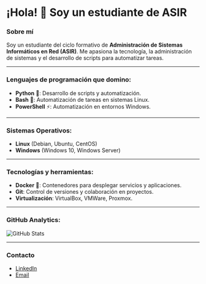 # ¡Hola! 👋 Soy un estudiante de ASIR

### Sobre mí
Soy un estudiante del ciclo formativo de **Administración de Sistemas Informáticos en Red (ASIR)**. Me apasiona la tecnología, la administración de sistemas y el desarrollo de scripts para automatizar tareas.

---

### Lenguajes de programación que domino:
- **Python** 🐍: Desarrollo de scripts y automatización.
- **Bash** 🐚: Automatización de tareas en sistemas Linux.
- **PowerShell** ⚡: Automatización en entornos Windows.

---

### Sistemas Operativos:
- **Linux** (Debian, Ubuntu, CentOS)
- **Windows** (Windows 10, Windows Server)

---

### Tecnologías y herramientas:
- **Docker** 🐳: Contenedores para desplegar servicios y aplicaciones.
- **Git**: Control de versiones y colaboración en proyectos.
- **Virtualización**: VirtualBox, VMWare, Proxmox.

---

### GitHub Analytics:
![GitHub Stats](https://github-readme-stats.vercel.app/api?username=TU_USUARIO&show_icons=true&theme=radical)

---

### Contacto
- [LinkedIn](https://www.linkedin.com/in/TU_USUARIO)
- [Email](mailto:tuemail@example.com)


